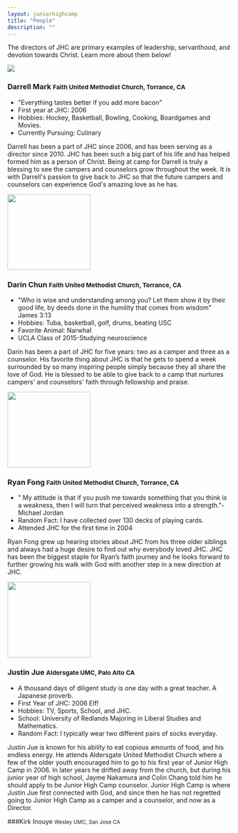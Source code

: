 ```yaml
---
layout: juniorhighcamp
title: "People"
description: ""
---
```

The directors of JHC are primary examples of leadership, servanthood, and devotion towards Christ.  Learn more about them below!

<div class="media">
  <a class="pull-left" >
    <img class="media-object img-rounded" data-src="holder.js/64x64" src="{{site.director_pic['darrell']}}" >
  </a>
  <div class="media-body">
    <h3 class="media-heading">Darrell Mark <small>Faith United Methodist Church, Torrance, CA</small></h3>
    <div class="media">
    	<ul>
    		<li>"Everything tastes better if you add more bacon"</li>
			<li>First year at JHC: 2006 </li>
			<li>Hobbies: Hockey, Basketball, Bowling, Cooking, Boardgames  and Movies.</li>
			<li>Currently Pursuing: Culinary</li>
		</ul>
 		<p>
 			Darrell has been a part of JHC since 2006, and has been serving as a director since 2010.  JHC has been such a big part of his life and has helped formed him as a person of Christ. Being at camp for Darrell is truly a blessing to see the campers and counselors grow throughout the week. It is with Darrell's passion to give back to JHC so that the future campers and counselors can experience God's amazing love as he has. 
		</p>
    </div>
  </div>
</div>

<div class="media">
  <a class="pull-left" >
    <img class="media-object img-rounded" width="186px" height="170px" data-src="holder.js/64x64" src="{{site.director_pic['darin']}}" >
  </a>
  <div class="media-body">
    <h3 class="media-heading">Darin Chun <small> Faith United Methodist Church, Torrance, CA</small></h3>
    <div class="media">
      <ul>
        <li> "Who is wise and understanding among you? Let them show it by their good life, by deeds done in the humility that comes from wisdom" James 3:13</li>
        <li>Hobbies: Tuba, basketball, golf, drums, beating USC</li>
        <li> Favorite Animal: Narwhal</li>
        <li> UCLA Class of 2015-Studying neuroscience</li>
    </ul>
    <p>
      Darin has been a part of JHC for five years: two as a camper and three as a counselor. His favorite thing about JHC is that he gets to spend a week surrounded by so many inspiring people simply because they all share the love of God. He is blessed to be able to give back to a camp that nurtures campers' and counselors' faith through fellowship and praise.
    </p>
    </div>
  </div>
</div>

<div class="media">
  <a class="pull-left" >
    <img class="media-object img-rounded" width="186px" height="170px" data-src="holder.js/64x64" src="{{site.director_pic['ryan']}}" >
  </a>
  <div class="media-body">
    <h3 class="media-heading">Ryan Fong <small> Faith United Methodist Church, Torrance, CA</small></h3>
    <div class="media">
      <ul>
        <li>" My attitude is that if you push me towards something that you think is a weakness, then I will turn that perceived weakness into a strength."- Michael Jordan</li>
      <li> Random Fact: I have collected over 130 decks of playing cards.</li>
<li> Attended JHC for the first time in 2004</li>
    </ul>
    <p>
     Ryan Fong grew up hearing stories about JHC from his three older siblings and always had a huge desire to find out why everybody loved JHC. JHC has been the biggest staple for Ryan’s faith journey and he looks forward to further growing his walk with God with another step in a new direction at JHC. 
    </p>
    </div>
  </div>
</div>

<div class="media">
  <a class="pull-left" >
    <img class="media-object img-rounded" width="186px" height="170px" data-src="holder.js/64x64" src="{{site.director_pic['justin']}}" >
  </a>
  <div class="media-body">
    <h3 class="media-heading">Justin Jue <small> Aldersgate UMC, Palo Alto CA</small></h3>
    <div class="media">
      <ul>
        <li>A thousand days of diligent study is one day with a great teacher. A Japanese proverb.</li>
        <li>First Year of JHC: 2006 Elf!</li>
        <li>Hobbies: TV, Sports, School, and JHC.</li>
        <li>School: University of Redlands Majoring in Liberal Studies and Mathematics.</li>
        <li>Random Fact: I typically wear two different pairs of socks everyday.</li>
    </ul>
    <p>
     Justin Jue is known for his ability to eat copious amounts of food, and his endless energy. He attends Aldersgate United Methodist Church where a few of the older youth encouraged him to go to his first year of Junior High Camp in 2006. In later years he drifted away from the church, but during his junior year of high school, Jayme Nakamura and Colin Chang told him he should apply to be Junior High Camp counselor. Junior High Camp is where Justin Jue first connected with God, and since then he has not regretted going to Junior High Camp as a camper and a counselor, and now as a Director.  
    </p>
    </div>
  </div>
</div>

###Kirk Inouye <small>Wesley UMC, San Jose CA</small>






